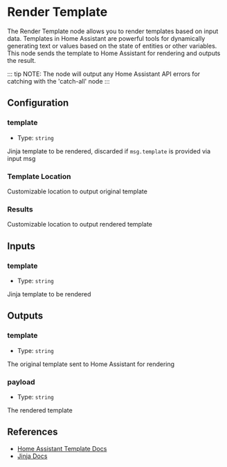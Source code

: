 # Render Template

The Render Template node allows you to render templates based on input data. Templates in Home Assistant are powerful tools for dynamically generating text or values based on the state of entities or other variables. This node sends the template to Home Assistant for rendering and outputs the result.

::: tip NOTE:
The node will output any Home Assistant API errors for catching with the 'catch-all'
node
:::

## Configuration

### template

- Type: `string`

Jinja template to be rendered, discarded if `msg.template` is provided via input msg

### Template Location

Customizable location to output original template

### Results

Customizable location to output rendered template

## Inputs

### template

- Type: `string`

Jinja template to be rendered

## Outputs

### template

- Type: `string`

The original template sent to Home Assistant for rendering

### payload

- Type: `string`

The rendered template

## References

- [Home Assistant Template Docs](https://home-assistant.io/docs/configuration/templating/)
- [Jinja Docs](http://jinja.pocoo.org/docs/dev/templates/)
